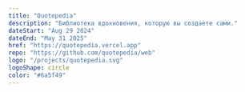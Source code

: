 ```yaml
---
title: "Quotepedia"
description: "Библиотека вдохновения, которую вы создаете сами."
dateStart: "Aug 29 2024"
dateEnd: "May 31 2025"
href: "https://quotepedia.vercel.app"
repo: "https://github.com/quotepedia/web"
logo: "/projects/quotepedia.svg"
logoShape: circle
color: "#6a5f49"
---
```

